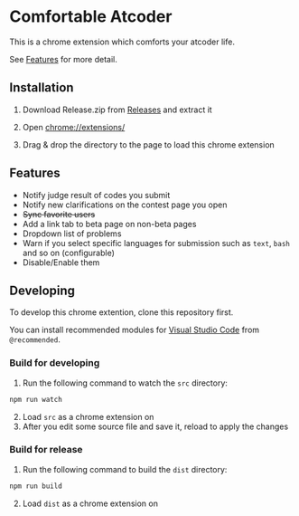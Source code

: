 # Comfortable Atcoder
This is a chrome extension which comforts your atcoder life.

See [Features](#Features) for more detail.

## Installation
1. Download Release.zip from [Releases](https://github.com/drafear/comfortable-atcoder/releases) and extract it

2. Open [chrome://extensions/](chrome://extensions/)

3. Drag & drop the directory to the page to load this chrome extension
<!-- Visit the [website](http://hoge.com) and -->

## Features
- Notify judge result of codes you submit
- Notify new clarifications on the contest page you open
- ~~Sync favorite users~~
- Add a link tab to beta page on non-beta pages
- Dropdown list of problems
- Warn if you select specific languages for submission such as `text`, `bash` and so on (configurable)
- Disable/Enable them

## Developing
To develop this chrome extention, clone this repository first.

You can install recommended modules for [Visual Studio Code](https://code.visualstudio.com/) from `@recommended`.

### Build for developing
1. Run the following command to watch the `src` directory:
```bash
npm run watch
```
2. Load `src` as a chrome extension on [](chrome://extensions/)
3. After you edit some source file and save it, reload [](chrome://extensions/) to apply the changes

### Build for release
1. Run the following command to build the `dist` directory:
```bash
npm run build
```
2. Load `dist` as a chrome extension on [](chrome://extensions/)
